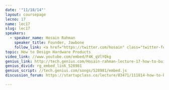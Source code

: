 ```yaml
---
date: '"11/18/14"'
layout: coursepage
lecno: 17
name: lec17
slug: lec17
speakers:
  - speaker_name: Hosain Rahman
    speaker_title: Founder, Jawbone
    follow_link: <a href="https://twitter.com/hosain" class="twitter-follow-button" data-show-count="false" data-show-screen-name="true">Follow @hosain</a>
topic: How to Design Hardware Products
video_link: //www.youtube.com/embed/F4K_qVlYQkg
genius_link: http://tech.genius.com/Hosain-rahman-lecture-17-how-to-build-products-users-love-part-ii-annotated
genius_divid: rg_embed_link_528981
genius_script: //tech.genius.com/songs/528981/embed.js
discussion_forum: https://startupclass.co/lecture/83471/111814-how-to-build-products-users-love-part-iibrbhosain-rahmanb-ifounder-jawbonei----

---
```

